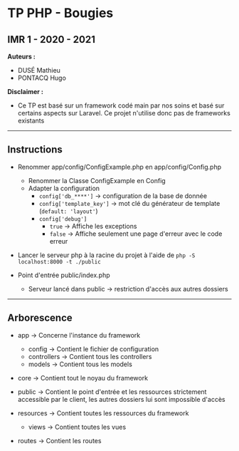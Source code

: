 # TP PHP  - Bougies

## IMR 1 - 2020 - 2021

**Auteurs :**
- DUSÉ Mathieu
- PONTACQ Hugo

**Disclaimer :**
- Ce TP est basé sur un framework codé main par nos soins et basé sur certains aspects sur Laravel.
    Ce projet n'utilise donc pas de frameworks existants

---

## Instructions

- Renommer app/config/ConfigExample.php en app/config/Config.php
  - Renommer la Classe ConfigExample en Config
  - Adapter la configuration
    - `config['db_****']` -> configuration de la base de donnée
    - `config['template_key']` -> mot clé du générateur de template (`default: 'layout'`)
    - `config['debug']`
        - `true` -> Affiche les exceptions
        - `false` -> Affiche seulement une page d'erreur avec le code erreur
    
- Lancer le serveur php à la racine du projet à l'aide de `php -S localhost:8000 -t ./public`

- Point d'entrée public/index.php   
    - Serveur lancé dans public -> restriction d'accès aux autres dossiers


---

## Arborescence

- app -> Concerne l'instance du framework
    - config -> Contient le fichier de configuration
    - controllers -> Contient tous les controllers
    - models -> Contient tous les models
    
- core -> Contient tout le noyau du framework

- public -> Contient le point d'entrée et les ressources strictement accessible par le client, les autres dossiers lui sont impossible d'accès

- resources -> Contient toutes les ressources du framework
    - views -> Contient toutes les vues

- routes -> Contient les routes
